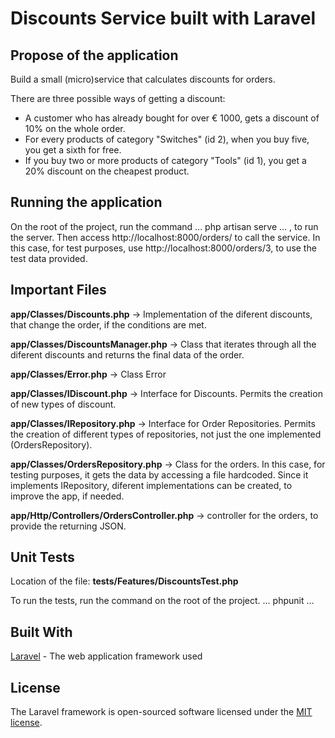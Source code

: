 
# Discounts Service built with Laravel

## Propose of the application

Build a small (micro)service that calculates discounts for orders.

There are three possible ways of getting a discount:

- A customer who has already bought for over € 1000, gets a discount of 10% on the whole order.
- For every products of category "Switches" (id 2), when you buy five, you get a sixth for free.
- If you buy two or more products of category "Tools" (id 1), you get a 20% discount on the cheapest product.



## Running the application


On the root of the project, run the command 
...
php artisan serve
...
, to run the server. Then access http://localhost:8000/orders/ to call the service. In this case, for test purposes, use http://localhost:8000/orders/3, to use the test data provided.



## Important Files

**app/Classes/Discounts.php** -> Implementation of the diferent discounts, that change the order, if the conditions are met.

**app/Classes/DiscountsManager.php** -> Class that iterates through all the diferent discounts and returns the final data of the order.

**app/Classes/Error.php** ->  Class Error

**app/Classes/IDiscount.php** -> Interface for Discounts. Permits the creation of new types of discount.

**app/Classes/IRepository.php** -> Interface for Order Repositories. Permits the creation of different types of repositories, not just the one implemented (OrdersRepository).

**app/Classes/OrdersRepository.php** -> Class for the orders. In this case, for testing purposes, it gets the data by accessing a file hardcoded. Since it implements IRepository, diferent implementations can be created, to improve the app, if needed.


**app/Http/Controllers/OrdersController.php** -> controller for the orders, to provide the returning JSON.



## Unit Tests

Location of the file:
**tests/Features/DiscountsTest.php**


To run the tests, run the command on the root of the project.
...
phpunit
...


## Built With

[Laravel](https://laravel.com/) - The web application framework used


## License

The Laravel framework is open-sourced software licensed under the [MIT license](http://opensource.org/licenses/MIT).

